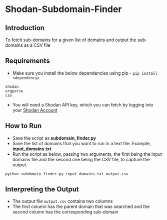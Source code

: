 # Shodan-Subdomain-Finder

## Introduction
To fetch sub-domains for a given list of domains and output the sub-domains as a CSV file

## Requirements
- Make sure you install the below dependencies using pip - `pip install <dependency>`
```
shodan
argparse
csv
```
- You will need a Shodan API key, which you can fetch by logging into your [Shodan Account](https://developer.shodan.io/api/)

## How to Run
- Save the script as **subdomain_finder.py**
- Save the list of domains that you want to run in a text file. Example, **input_domains.txt**
- Run the script as below, passing two arguments, the first being the input domains file and the second one being the CSV file, to capture the output.
```
python subdomain_finder.py input_domains.txt output.csv
```

## Interpreting the Output
- The output file `output.csv` contains two columns
- The first column has the parent domain that was searched and the second column has the corresponding sub-domain
